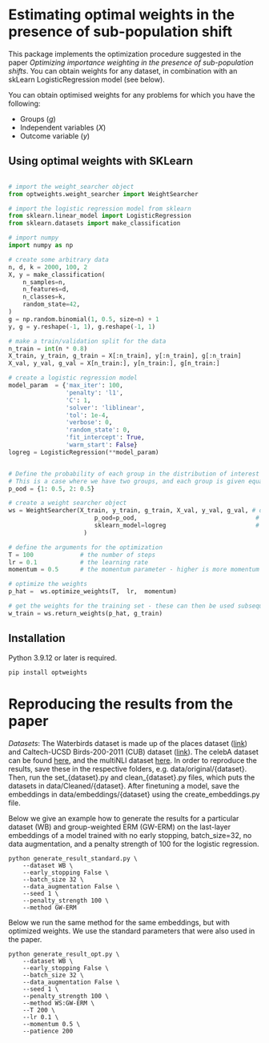 # Estimating optimal weights in the presence of sub-population shift
This package implements the optimization procedure suggested in the paper _Optimizing importance weighting in the presence of sub-population shifts_. You can obtain weights for any dataset, in combination with an skLearn LogisticRegression model (see below).

You can obtain optimised weights for any problems for which you have the following:
- Groups (_g_)
- Independent variables (_X_)
- Outcome variable (_y_)




## Using optimal weights with SKLearn 

```python 

# import the weight_searcher object
from optweights.weight_searcher import WeightSearcher

# import the logistic regression model from sklearn
from sklearn.linear_model import LogisticRegression
from sklearn.datasets import make_classification

# import numpy
import numpy as np

# create some arbitrary data
n, d, k = 2000, 100, 2
X, y = make_classification(
    n_samples=n,
    n_features=d,
    n_classes=k,
    random_state=42,
)
g = np.random.binomial(1, 0.5, size=n) + 1
y, g = y.reshape(-1, 1), g.reshape(-1, 1)

# make a train/validation split for the data
n_train = int(n * 0.8)
X_train, y_train, g_train = X[:n_train], y[:n_train], g[:n_train]
X_val, y_val, g_val = X[n_train:], y[n_train:], g[n_train:]

# create a logistic regression model
model_param  = {'max_iter': 100,
                'penalty': 'l1',
                'C': 1,
                'solver': 'liblinear',
                'tol': 1e-4,
                'verbose': 0,
                'random_state': 0,
                'fit_intercept': True, 
                'warm_start': False}
logreg = LogisticRegression(**model_param)


# Define the probability of each group in the distribution of interest
# This is a case where we have two groups, and each group is given equal weight
p_ood = {1: 0.5, 2: 0.5}

# create a weight searcher object
ws = WeightSearcher(X_train, y_train, g_train, X_val, y_val, g_val, # define the X, y, g for both train/val
                        p_ood=p_ood,                                 # define the distribution of interest
                        sklearn_model=logreg                         # define the sklearn model (optional)
                     )

# define the arguments for the optimization
T = 100             # the number of steps
lr = 0.1            # the learning rate
momentum = 0.5      # the momentum parameter - higher is more momentum

# optimize the weights
p_hat =  ws.optimize_weights(T,  lr,  momentum)

# get the weights for the training set - these can then be used subsequently for an estimator. 
w_train = ws.return_weights(p_hat, g_train)
```




## Installation
Python 3.9.12 or later is required. 


```console
pip install optweights
``` 

# Reproducing the results from the paper

*Datasets*: The Waterbirds dataset is made up of the places dataset ([link](http://places.csail.mit.edu)) and Caltech-UCSD Birds-200-2011 (CUB) dataset ([link](https://www.vision.caltech.edu/datasets/cub_200_2011/)). The celebA dataset can be found [here](https://mmlab.ie.cuhk.edu.hk/projects/CelebA.html), and the multiNLI dataset [here](https://gluebenchmark.com/tasks). In order to reproduce the results, save these in the respective folders, e.g. data/original/{dataset}. Then, run the set_{dataset}.py and clean_{dataset}.py files, which puts the datasets in data/Cleaned/{dataset}. After finetuning a model, save the embeddings in data/embeddings/{dataset} using the create_embeddings.py file. 

Below we give an example how to generate the results for a particular dataset (WB) and group-weighted ERM (GW-ERM) on the last-layer embeddings of a model trained with no early stopping, batch_size=32, no data augmentation, and a penalty strength of 100 for the logistic regression.

```console
python generate_result_standard.py \
    --dataset WB \
    --early_stopping False \
    --batch_size 32 \
    --data_augmentation False \
    --seed 1 \
    --penalty_strength 100 \
    --method GW-ERM 
```

Below we run the same method for the same embeddings, but with optimized weights. We use the standard parameters that were also used in the paper. 

```console
python generate_result_opt.py \
    --dataset WB \
    --early_stopping False \
    --batch_size 32 \
    --data_augmentation False \
    --seed 1 \
    --penalty_strength 100 \
    --method WS:GW-ERM \
    --T 200 \
    --lr 0.1 \
    --momentum 0.5 \
    --patience 200 
```







